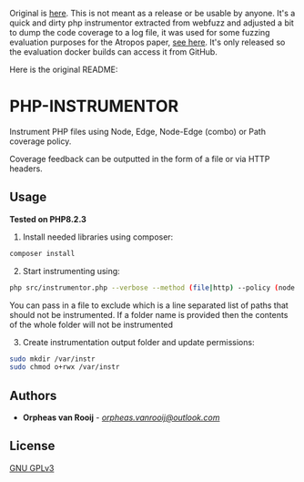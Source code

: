 Original is [here](https://github.com/ovanr/webFuzz/tree/v1.2.0/instrumentor).
This is not meant as a release or be usable by anyone. It's a quick and dirty php instrumentor extracted from webfuzz and adjusted a bit to dump the code coverage to a log file, it was used for some fuzzing evaluation purposes for the Atropos paper, [see here](https://github.com/CISPA-SysSec/atropos-legacy). It's only released so the evaluation docker builds can access it from GitHub.

Here is the original README:

# PHP-INSTRUMENTOR

Instrument PHP files using Node, Edge, Node-Edge (combo) or Path coverage policy.

Coverage feedback can be outputted in the form of a file or via HTTP headers.

## Usage

**Tested on PHP8.2.3**

1. Install needed libraries using composer:
```sh
composer install
```

2. Start instrumenting using:
```sh
php src/instrumentor.php --verbose --method (file|http) --policy (node|edge|...) --exclude exclude.txt --dir <root-of-webapp>
```

You can pass in a file to exclude which is a line separated list of paths 
that should not be instrumented.
If a folder name is provided then the contents of the whole folder will not
be instrumented

3. Create instrumentation output folder and update permissions:
```sh
sudo mkdir /var/instr
sudo chmod o+rwx /var/instr
```

## Authors

* **Orpheas van Rooij** - *orpheas.vanrooij@outlook.com*

## License

[GNU GPLv3](https://choosealicense.com/licenses/gpl-3.0/)
